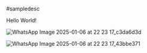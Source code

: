 #sampledesc

Hello World!

![WhatsApp Image 2025-01-06 at 22 23 17_c3da6d3d](https://github.com/user-attachments/assets/0b80388d-35c9-4c2d-a4f3-481221cf5a7c)


![WhatsApp Image 2025-01-06 at 22 23 17_43bbe371](https://github.com/user-attachments/assets/1cb3d35f-0f40-4fd8-9abe-03809f528ff3)
